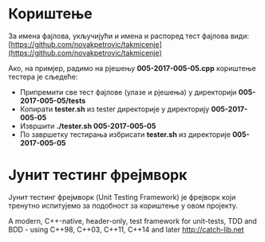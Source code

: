 # Кориштење

За имена фајлова, укључијући и имена и распоред тест фајлова види:
[https://github.com/novakpetrovic/takmicenje](https://github.com/novakpetrovic/takmicenje)

Ако, на примјер, радимо на рјешењу **005-2017-005-05.cpp** кориштење тестера је сљедеће:

* Припремити све тест фајлове (улазе и рјешења) у директорији **005-2017-005-05/tests**
* Копирати **tester.sh** из tester директорије у директорију **005-2017-005-05**
* Извршити **./tester.sh 005-2017-005-05**
* По завршетку тестирања избрисати **tester.sh** из директорије **005-2017-005-05**

# Јунит тестинг фрејмворк

Јунит тестинг фрејмворк (Unit Testing Framework) је фрејворк који тренутно испитујемо за подобност за кориштење у овом пројекту.

A modern, C++-native, header-only, test framework for unit-tests, TDD and BDD - using C++98, C++03, C++11, C++14 and later http://catch-lib.net
